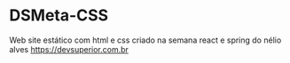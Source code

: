 # DSMeta-CSS
Web site estático com html e css criado na semana react e spring do nélio alves https://devsuperior.com.br
